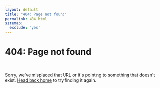 ```yaml
---
layout: default 
title: "404: Page not found" 
permalink: 404.html 
sitemap: 
  exclude: 'yes' 
---
```


<div class="page">
  <h1 class="page-title">404: Page not found</h1><br/>
  <p class="lead">Sorry, we've misplaced that URL or it's pointing to something that doesn't exist. <a href="{{ site.url }}">Head back home</a>    to try finding it again.</p>
</div>